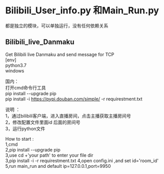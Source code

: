 # Bilibili_User_info.py 和Main_Run.py  
都是独立的模块，可以单独运行，没有任何依赖关系

## Bilibili_live_Danmaku
Get Bilibili live Danmaku and send message for TCP  
[env]  
python3.7   
windows  

国内：  
打开cmd命令行工具  
pip install --upgrade pip    
pip install -i https://pypi.douban.com/simple/ -r requirestment.txt  

说明  ：    
1，通过bilibili客户端，进入直播房间，点击主播获取主播房间号    
2，修改配置文件里面id 后面的房间号  
3，运行python文件  

How to start :  
1,cmd  
2,pip install --upgrade pip  
3,use cd +'your path' to enter your file dir  
3,pip install -i -r requirestment.txt
4,open config.ini ,and set id='room_id'  
5,run main_run and default ip=127.0.0.1,port=9950



